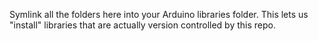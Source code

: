 Symlink all the folders here into your Arduino libraries folder. This lets us
"install" libraries that are actually version controlled by this repo.
